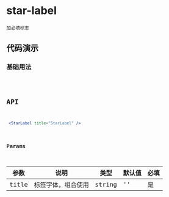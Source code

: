 # star-label

`加必填标志`

## 代码演示

### 基础用法

<code src="./star-label-use.tsx" />


## API

```jsx | pure
 <StarLabel title="StarLabel" />
```

### Params

| 参数  | 说明               | 类型   | 默认值 | 必填 |
| ----- | ------------------ | ------ | ------ | ---- |
| title | 标签字体，组合使用 | string | ''     | 是   |
